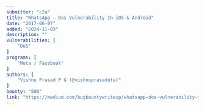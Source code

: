 ```yaml
---
submitter: "c2a"
title: "WhatsApp — Dos Vulnerability In iOS & Android"
date: "2017-06-07"
added: "2024-11-03"
description: ""
vulnerabilities: [
    "DoS"
]
programs: [
    "Meta / Facebook"
]
authors: [
    "Vishnu Prasad P G (@vishnuprasadnta)"
]
bounty: "500"
link: "https://medium.com/bugbountywriteup/whatsapp-dos-vulnerability-in-ios-android-d896f76d3253"
---
```




